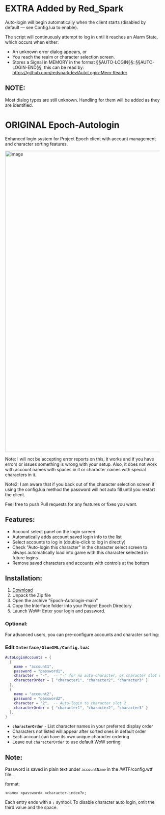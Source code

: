 # EXTRA Added by Red_Spark
Auto-login will begin automatically when the client starts (disabled by default — see Config.lua to enable).

The script will continuously attempt to log in until it reaches an Alarm State, which occurs when either:

- An unknown error dialog appears, or
- You reach the realm or character selection screen.
- Stores a Signal in MEMORY in the format §§AUTO-LOGIN§§<timestamp><tag>::<message>§§AUTO-LOGIN-END§§, this can be read by: https://github.com/redsparkdev/AutoLogin-Mem-Reader

## NOTE:
Most dialog types are still unknown. Handling for them will be added as they are identified.


# ORIGINAL Epoch-Autologin

Enhanced login system for Project Epoch client with account management and character sorting features.

<img width="1751" height="980" alt="image" src="https://github.com/user-attachments/assets/a6214f9a-409a-40c7-aec6-ab55b8458547" />

Note: I will not be accepting error reports on this, it works and if you have errors or issues something is wrong with your setup. Also, it does not work with account names with spaces in it or character names with special characters in it. 

Note2: I am aware that if you back out of the character selection screen if using the config.lua method the password will not auto fill until you restart the client. 

Feel free to push Pull requests for any features or fixes you want. 

## Features:

- Account select panel on the login screen
- Automatically adds account saved login info to the list
- Select accounts to log in (double-click to log in directly)
- Check "Auto-login this character" in the character select screen to always automatically load into game with this character selected in future logins
- Remove saved characters and accounts with controls at the bottom

## Installation:
1. [Download](https://github.com/Bennylavaa/Epoch-Autologin/archive/refs/heads/master.zip)
2. Unpack the Zip file
3. Open the archive "Epoch-Autologin-main"
4. Copy the Interface folder into your Project Epoch Directory
5. Launch WoW- Enter your login and password.

### Optional:
For advanced users, you can pre-configure accounts and character sorting:

### Edit `Interface/GlueXML/Config.lua`:
```lua
AutoLoginAccounts = {
  { 
    name = "account1", 
    password = "password1", 
    character = "-",  -- "-" for no auto-character, or character slot number
    characterOrder = { "character1", "character2", "character3" }
  },
  { 
    name = "account2", 
    password = "password2", 
    character = "2",  -- Auto-login to character slot 2
    characterOrder = { "character1", "character2", "character3" }
  },
}
```

- **`characterOrder`** - List character names in your preferred display order
- Characters not listed will appear after sorted ones in default order
- Each account can have its own unique character ordering
- Leave out `characterOrder` to use default WoW sorting

## Note:
Password is saved in plain text under `accountName` in the /WTF/config.wtf file.

format:

```
<name> <password> <character-index?>;
```

Each entry ends with a `;` symbol. To disable character auto login, omit the third value and the space.
